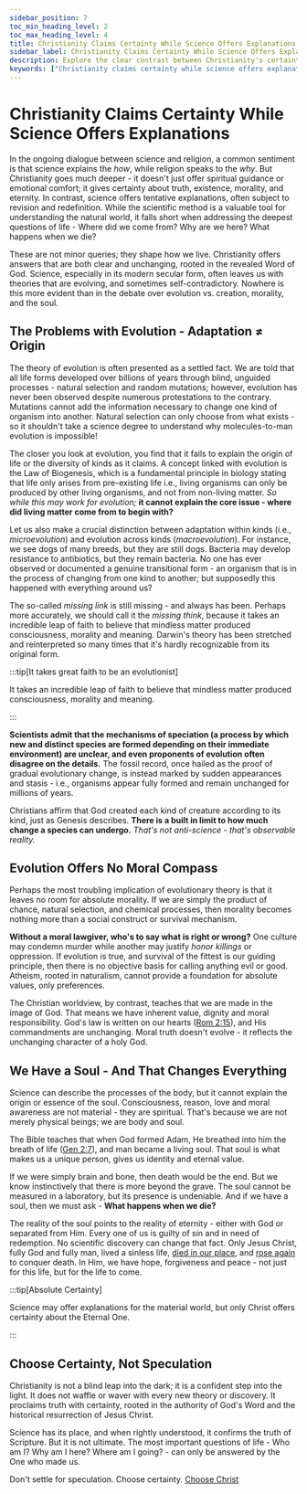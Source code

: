 ```yaml
---
sidebar_position: 7
toc_min_heading_level: 2
toc_max_heading_level: 4
title: Christianity Claims Certainty While Science Offers Explanations | Christian Apologetics
sidebar_label: Christianity Claims Certainty While Science Offers Explanations
description: Explore the clear contrast between Christianity's certainty and science's ever-changing explanations. Why evolution falls short, morality requires a Creator, and our soul points to an eternal Savior.
keywords: ["Christianity claims certainty while science offers explanations","Christianity claims certainty even though science offers explanations","Christianity and science","evolution vs creation","missing link","speciation within kinds","absolute morality","atheism and morals","origin of the soul","evidence for God","certainty in Christianity","Christian worldview vs science"]
---
```


# Christianity Claims Certainty While Science Offers Explanations

In the ongoing dialogue between science and religion, a common sentiment is that science explains the *how*, 
while religion speaks to the *why*. But Christianity goes much deeper - it doesn't just offer spiritual guidance
or emotional comfort; it gives certainty about truth, existence, morality, and eternity. In contrast,
science offers tentative explanations, often subject to revision and redefinition. While the scientific method
is a valuable tool for understanding the natural world, it falls short when addressing the deepest questions of
life - Where did we come from? Why are we here? What happens when we die?

These are not minor queries; they shape how we live. Christianity offers answers that are both clear and
unchanging, rooted in the revealed Word of God. Science, especially in its modern secular form, often leaves us
with theories that are evolving, and sometimes self-contradictory. Nowhere is this more evident than in the debate
over evolution vs. creation, morality, and the soul.

## The Problems with Evolution - Adaptation ≠ Origin

The theory of evolution is often presented as a settled fact. We are told that all life forms developed over
billions of years through blind, unguided processes - natural selection and random mutations; however, evolution
has never been observed despite numerous protestations to the contrary. Mutations cannot add the information
necessary to change one kind of organism into another. Natural selection can only choose from what exists - so it
shouldn't take a science degree to understand why molecules-to-man evolution is impossible!

The closer you look at evolution, you find that it fails to explain the origin of life or the diversity of kinds
as it claims. A concept linked with evolution is the Law of Biogenesis, which is a fundamental principle in biology
stating that life only arises from pre-existing life i.e., living organisms can only be produced by other living
organisms, and not from non-living matter. *So while this may work for evolution;* **it cannot explain the
core issue - where did living matter come from to begin with?**

Let us also make a crucial distinction between adaptation within kinds (i.e., *microevolution*) and evolution
across kinds (*macroevolution*). For instance, we see dogs of many breeds, but they are still dogs. Bacteria may
develop resistance to antibiotics, but they remain bacteria. No one has ever observed or documented a genuine
transitional form - an organism that is in the process of changing from one kind to another; but supposedly this
happened with everything around us?

The so-called *missing link* is still missing - and always has been. Perhaps more accurately, we should call it
the *missing think*, because it takes an incredible leap of faith to believe that mindless matter produced
consciousness, morality and meaning. Darwin's theory has been stretched and reinterpreted so many times that
it's hardly recognizable from its original form.

:::tip[It takes great faith to be an evolutionist]

It takes an incredible leap of faith to believe that mindless matter produced consciousness, morality and meaning.

:::

**Scientists admit that the mechanisms of speciation (a process by which new and distinct species are
formed depending on their immediate environment) are unclear, and even proponents of evolution often disagree on
the details.** The fossil record, once hailed as the proof of gradual evolutionary change, is instead marked by
sudden appearances and stasis - i.e., organisms appear fully formed and remain unchanged for millions of years.

Christians affirm that God created each kind of creature according to its kind, just as Genesis describes. **There
is a built in limit to how much change a species can undergo.** *That's not anti-science - that's observable reality.*

## Evolution Offers No Moral Compass

Perhaps the most troubling implication of evolutionary theory is that it leaves no room for absolute morality. If
we are simply the product of chance, natural selection, and chemical processes, then morality becomes nothing more
than a social construct or survival mechanism.

**Without a moral lawgiver, who's to say what is right or wrong?** One culture may condemn murder while another may
justify *honor killings* or oppression. If evolution is true, and survival of the fittest is our guiding principle,
then there is no objective basis for calling anything evil or good. Atheism, rooted in naturalism, cannot provide a
foundation for absolute values, only preferences.

The Christian worldview, by contrast, teaches that we are made in the image of God. That means we have inherent
value, dignity and moral responsibility. God's law is written on our hearts
([Rom 2:15](https://www.biblegateway.com/passage/?search=Romans%202%3A15&version=NKJV)), and His commandments
are unchanging. Moral truth doesn't evolve - it reflects the unchanging character of a holy God.

## We Have a Soul - And That Changes Everything

Science can describe the processes of the body, but it cannot explain the origin or essence of the soul.
Consciousness, reason, love and moral awareness are not material - they are spiritual. That's because we
are not merely physical beings; we are body and soul.

The Bible teaches that when God formed Adam, He breathed into him the breath of life
([Gen 2:7](https://www.biblegateway.com/passage/?search=Gen%202%3A7&version=NKJV)), and man became a
living soul. That soul is what makes us a unique person, gives us identity and eternal value.

If we were simply brain and bone, then death would be the end. But we know instinctively that there is
more beyond the grave. The soul cannot be measured in a laboratory, but its presence is undeniable. And if
we have a soul, then we must ask - **What happens when we die?**

The reality of the soul points to the reality of eternity - either with God or separated from Him.
Every one of us is guilty of sin and in need of redemption. No scientific discovery can change that fact.
Only Jesus Christ, fully God and fully man, lived a sinless life,
[died in our place](../../jesus/crediblilty/the-crucifixion.mdx), and
[rose again](../../jesus/crediblilty/the-resurrection.md) to conquer death. In Him, we have hope,
forgiveness and peace - not just for this life, but for the life to come.

:::tip[Absolute Certainty]

Science may offer explanations for the material world, but only Christ offers certainty about the Eternal One.

:::

## Choose Certainty, Not Speculation

Christianity is not a blind leap into the dark; it is a confident step into the light. It does not waffle
or waver with every new theory or discovery. It proclaims truth with certainty, rooted in the authority of
God's Word and the historical resurrection of Jesus Christ.

Science has its place, and when rightly understood, it confirms the truth of Scripture. But it is not ultimate.
The most important questions of life - Who am I? Why am I here? Where am I going? - can only be answered by the
One who made us.

Don't settle for speculation. Choose certainty. [Choose Christ](../../jesus/because-he-lives/i-can-face-tomorrow.md)
